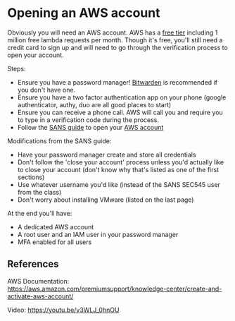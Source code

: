 # Opening an AWS account
Obviously you will need an AWS account. AWS has a [free tier](https://aws.amazon.com/free/) including 1 million free lambda requests per month. Though it's free, you'll still need a credit card to sign up and will need to go through the verification process to open your account.

Steps:
- Ensure you have a password manager! [Bitwarden](https://bitwarden.com/download/) is recommended if you don't have one.
- Ensure you have a two factor authentication app on your phone (google authenticator, authy, duo are all good places to start)
- Ensure you can receive a phone call. AWS will call you and require you to type in a verification code during the process.
- Follow the [SANS guide](https://www.sans.org/media/security-training/laptop/Creating_your_SEC545_AWS_Account.pdf) to open your [AWS account]( https://portal.aws.amazon.com/billing/signup)

Modifications from the SANS guide:
- Have your password manager create and store all credentials
- Don't follow the 'close your account' process unless you'd actually like to close your account (don't know why that's listed as one of the first sections)
- Use whatever username you'd like (instead of the SANS SEC545 user from the class)
- Don't worry about installing VMware (listed on the last page)

At the end you'll have:
- A dedicated AWS account
- A root user and an IAM user in your password manager
- MFA enabled for all users


## References
AWS Documentation:
https://aws.amazon.com/premiumsupport/knowledge-center/create-and-activate-aws-account/

Video:
https://youtu.be/v3WLJ_0hnOU
